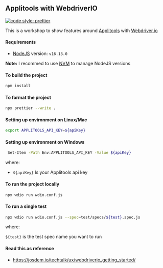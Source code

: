 ## Applitools with WebdriverIO

[![code style: prettier](https://img.shields.io/badge/code_style-prettier-ff69b4.svg?style=flat-square)](https://github.com/prettier/prettier)

This is a workshop to show features around [Applitools](https://applitools.com/) with [Webdriver.io](https://webdriver.io/)

#### Requirements

- [NodeJS](https://nodejs.org/en/) version: `v16.13.0`

**Note:** I recommed to use [NVM](https://github.com/nvm-sh/nvm) to manage NodeJS versions

#### To build the project

```bash
npm install
```

#### To format the project

```bash
npx prettier --write .
```

#### Setting up environment on Linux/Mac

```bash
export APPLITOOLS_API_KEY=${apiKey}
```

#### Setting up environment on Windows

```bash
 Set-Item -Path Env:APPLITOOLS_API_KEY -Value ${apiKey}
```

where:

- `${apiKey}` Is your Applitools api key

#### To run the project locally

```bash
npx wdio run wdio.conf.js
```

#### To run a single test

```bash
npx wdio run wdio.conf.js --spec=test/specs/${test}.spec.js
```

where:

`${test}` is the test spec name you want to run

#### Read this as reference

- https://josdem.io/techtalk/ux/webdriverio_getting_started/
